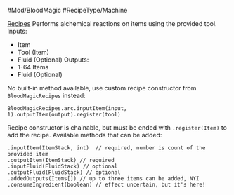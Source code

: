 #Mod/BloodMagic #RecipeType/Machine

<ins>Recipes</ins>
Performs alchemical reactions on items using the provided tool.
Inputs:
- Item
- Tool (Item)
- Fluid (Optional)
Outputs:
- 1-64 Items
- Fluid (Optional)

No built-in method available, use custom recipe constructor from `BloodMagicRecipes` instead:
```
BloodMagicRecipes.arc.inputItem(input, 1).outputItem(output).register(tool)
```
Recipe constructor is chainable, but must be ended with `.register(Item)` to add the recipe. Available methods that can be added:
```
.inputItem(ItemStack, int)  // required, number is count of the provided item
.outputItem(ItemStack) // required
.inputFluid(FluidStack) // optional
.outputFluid(FluidStack) // optional
.addedOutputs(Items[]) // up to three items can be added, NYI
.consumeIngredient(boolean) // effect uncertain, but it's here!
```